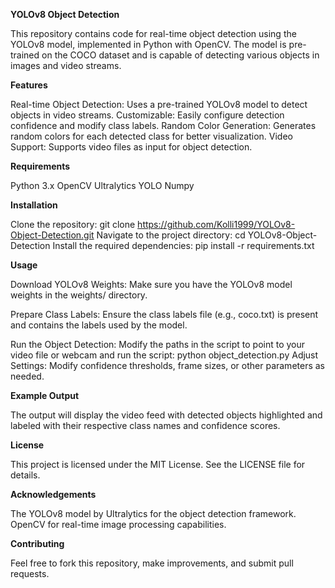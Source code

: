****YOLOv8 Object Detection****

This repository contains code for real-time object detection using the YOLOv8 model, implemented in Python with OpenCV. The model is pre-trained on the COCO dataset and is capable of detecting various objects in images and video streams.

**Features**

Real-time Object Detection: Uses a pre-trained YOLOv8 model to detect objects in video streams.
Customizable: Easily configure detection confidence and modify class labels.
Random Color Generation: Generates random colors for each detected class for better visualization.
Video Support: Supports video files as input for object detection.

**Requirements**

Python 3.x
OpenCV
Ultralytics YOLO
Numpy

**Installation**

Clone the repository:
git clone https://github.com/Kolli1999/YOLOv8-Object-Detection.git
Navigate to the project directory:
cd YOLOv8-Object-Detection
Install the required dependencies:
pip install -r requirements.txt

**Usage**

Download YOLOv8 Weights:
Make sure you have the YOLOv8 model weights in the weights/ directory.

Prepare Class Labels:
Ensure the class labels file (e.g., coco.txt) is present and contains the labels used by the model.

Run the Object Detection:
Modify the paths in the script to point to your video file or webcam and run the script:
python object_detection.py
Adjust Settings:
Modify confidence thresholds, frame sizes, or other parameters as needed.

**Example Output**

The output will display the video feed with detected objects highlighted and labeled with their respective class names and confidence scores.

**License**

This project is licensed under the MIT License. See the LICENSE file for details.

**Acknowledgements**

The YOLOv8 model by Ultralytics for the object detection framework.
OpenCV for real-time image processing capabilities.

**Contributing**

Feel free to fork this repository, make improvements, and submit pull requests.
